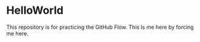 # HelloWorld
This repository is for practicing the GitHub Flow.
This Is me here by forcing me here.
